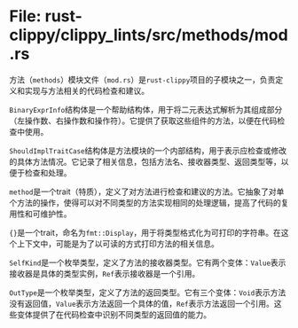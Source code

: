 # File: rust-clippy/clippy_lints/src/methods/mod.rs

方法（`methods`）模块文件（`mod.rs`）是`rust-clippy`项目的子模块之一，负责定义和实现与方法相关的代码检查和建议。

`BinaryExprInfo`结构体是一个帮助结构体，用于将二元表达式解析为其组成部分（左操作数、右操作数和操作符）。它提供了获取这些组件的方法，以便在代码检查中使用。

`ShouldImplTraitCase`结构体是方法模块的一个内部结构，用于表示应检查或修改的具体方法情况。它记录了相关信息，包括方法名、接收器类型、返回类型等，以便于检查和处理。

`method`是一个trait（特质），定义了对方法进行检查和建议的方法。它抽象了对单个方法的操作，使得可以对不同类型的方法实现相同的处理逻辑，提高了代码的复用性和可维护性。

`{}`是一个trait，命名为`fmt::Display`，用于将类型格式化为可打印的字符串。在这个上下文中，可能是为了以可读的方式打印方法的相关信息。

`SelfKind`是一个枚举类型，定义了方法的接收器类型。它有两个变体：`Value`表示接收器是具体的类型实例，`Ref`表示接收器是一个引用。

`OutType`是一个枚举类型，定义了方法的返回类型。它有三个变体：`Void`表示方法没有返回值，`Value`表示方法返回一个具体的值，`Ref`表示方法返回一个引用。这些变体提供了在代码检查中识别不同类型的返回值的能力。

